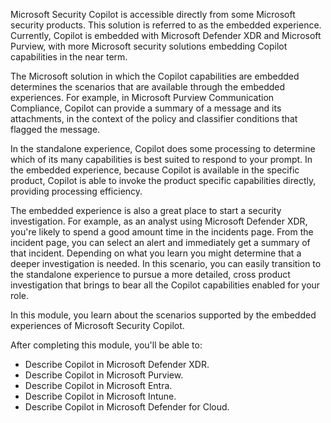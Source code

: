 Microsoft Security Copilot is accessible directly from some Microsoft security products. This solution is referred to as the embedded experience. Currently, Copilot is embedded with Microsoft Defender XDR and Microsoft Purview, with more Microsoft security solutions embedding Copilot capabilities in the near term.

The Microsoft solution in which the Copilot capabilities are embedded determines the scenarios that are available through the embedded experiences. For example, in Microsoft Purview Communication Compliance, Copilot can provide a summary of a message and its attachments, in the context of the policy and classifier conditions that flagged the message.

In the standalone experience, Copilot does some processing to determine which of its many capabilities is best suited to respond to your prompt. In the embedded experience, because Copilot is available in the specific product, Copilot is able to invoke the product specific capabilities directly, providing processing efficiency.

The embedded experience is also a great place to start a security investigation. For example, as an analyst using Microsoft Defender XDR, you're likely to spend a good amount time in the incidents page. From the incident page, you can select an alert and immediately get a summary of that incident. Depending on what you learn you might determine that a deeper investigation is needed. In this scenario, you can easily transition to the standalone experience to pursue a more detailed, cross product investigation that brings to bear all the Copilot capabilities enabled for your role.

In this module, you learn about the scenarios supported by the embedded experiences of Microsoft Security Copilot.

After completing this module, you'll be able to:

- Describe Copilot in Microsoft Defender XDR.
- Describe Copilot in Microsoft Purview.
- Describe Copilot in Microsoft Entra.
- Describe Copilot in Microsoft Intune.
- Describe Copilot in Microsoft Defender for Cloud.
